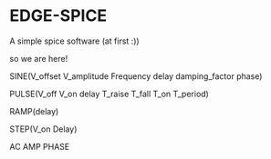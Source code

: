 # EDGE-SPICE
A simple spice software (at first :))

so we are here!

SINE(V_offset V_amplitude Frequency delay damping_factor phase)

PULSE(V_off V_on delay T_raise T_fall T_on T_period)

RAMP(delay)

STEP(V_on Delay)

AC AMP PHASE
